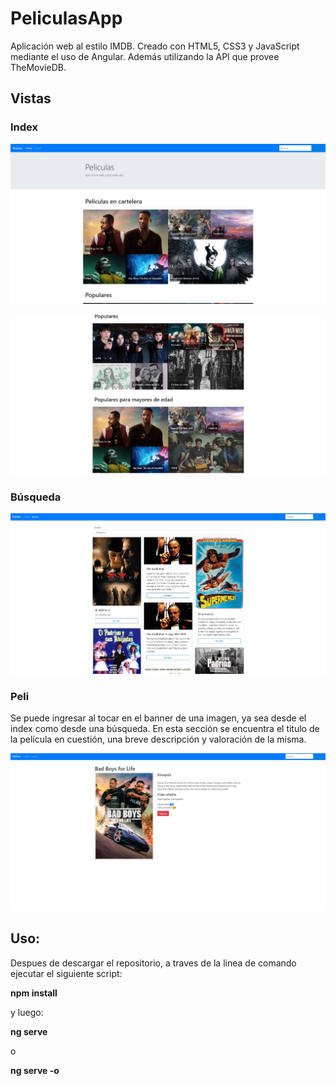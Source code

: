 # PeliculasApp

Aplicación web al estilo IMDB.
Creado con HTML5, CSS3 y JavaScript mediante el uso de Angular.
Además utilizando la API que provee TheMovieDB.

## Vistas
### Index

![Index](vistas/index1.jpg)

![Index](vistas/index2.jpg)


### Búsqueda
![Búsqueda](vistas/busqueda.jpg)

### Peli
Se puede ingresar al tocar en el banner de una imagen, ya sea desde el index como desde una búsqueda.
En esta sección se encuentra el titulo de la película en cuestión, una breve descripción y valoración de la misma.

![Película](vistas/peli.jpg)

## Uso:
Despues de descargar el repositorio, a traves de la linea de comando ejecutar el siguiente script:

**npm install**

y luego:

**ng serve** 

o

**ng serve -o**
